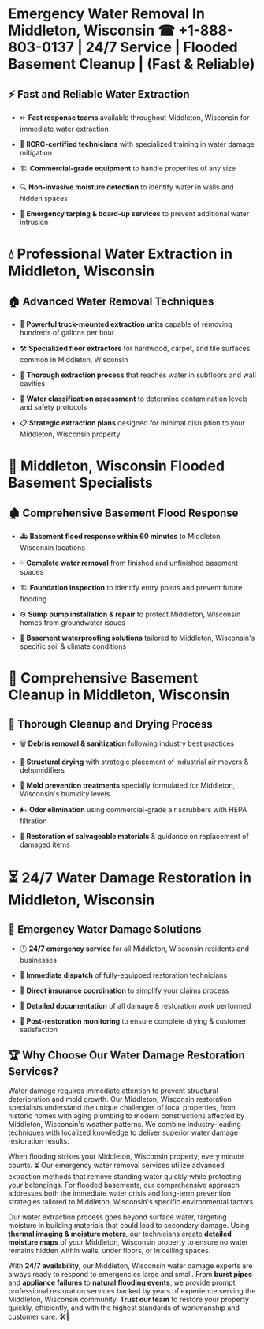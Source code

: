 # Emergency Water Removal In Middleton, Wisconsin ☎ +1-888-803-0137  | 24/7 Service | Flooded Basement Cleanup | (Fast & Reliable)  

## ⚡ Fast and Reliable Water Extraction  
- ⏩ **Fast response teams** available throughout Middleton, Wisconsin for immediate water extraction  
- 🏅 **IICRC-certified technicians** with specialized training in water damage mitigation  
- 🏗️ **Commercial-grade equipment** to handle properties of any size  
- 🔍 **Non-invasive moisture detection** to identify water in walls and hidden spaces  
- 🛑 **Emergency tarping & board-up services** to prevent additional water intrusion  

# 💧 Professional Water Extraction in Middleton, Wisconsin  

## 🏠 Advanced Water Removal Techniques  
- 🚛 **Powerful truck-mounted extraction units** capable of removing hundreds of gallons per hour  
- 🛠️ **Specialized floor extractors** for hardwood, carpet, and tile surfaces common in Middleton, Wisconsin  
- 📏 **Thorough extraction process** that reaches water in subfloors and wall cavities  
- 🧪 **Water classification assessment** to determine contamination levels and safety protocols  
- 📋 **Strategic extraction plans** designed for minimal disruption to your Middleton, Wisconsin property  

# 🌊 Middleton, Wisconsin Flooded Basement Specialists  

## 🏚️ Comprehensive Basement Flood Response  
- 🚑 **Basement flood response within 60 minutes** to Middleton, Wisconsin locations  
- 💦 **Complete water removal** from finished and unfinished basement spaces  
- 🏗️ **Foundation inspection** to identify entry points and prevent future flooding  
- ⚙️ **Sump pump installation & repair** to protect Middleton, Wisconsin homes from groundwater issues  
- 🌱 **Basement waterproofing solutions** tailored to Middleton, Wisconsin's specific soil & climate conditions  

# 🧹 Comprehensive Basement Cleanup in Middleton, Wisconsin  

## 🔄 Thorough Cleanup and Drying Process  
- 🗑️ **Debris removal & sanitization** following industry best practices  
- 💨 **Structural drying** with strategic placement of industrial air movers & dehumidifiers  
- 🦠 **Mold prevention treatments** specially formulated for Middleton, Wisconsin's humidity levels  
- 🌬️ **Odor elimination** using commercial-grade air scrubbers with HEPA filtration  
- 🔧 **Restoration of salvageable materials** & guidance on replacement of damaged items  

# ⏳ 24/7 Water Damage Restoration in Middleton, Wisconsin  

## 🚀 Emergency Water Damage Solutions  
- 🕛 **24/7 emergency service** for all Middleton, Wisconsin residents and businesses  
- 🚒 **Immediate dispatch** of fully-equipped restoration technicians  
- 🏦 **Direct insurance coordination** to simplify your claims process  
- 📜 **Detailed documentation** of all damage & restoration work performed  
- 🔎 **Post-restoration monitoring** to ensure complete drying & customer satisfaction  

## 🏆 Why Choose Our Water Damage Restoration Services?  
Water damage requires immediate attention to prevent structural deterioration and mold growth. Our Middleton, Wisconsin restoration specialists understand the unique challenges of local properties, from historic homes with aging plumbing to modern constructions affected by Middleton, Wisconsin's weather patterns. We combine industry-leading techniques with localized knowledge to deliver superior water damage restoration results.  

When flooding strikes your Middleton, Wisconsin property, every minute counts. ⏳ Our emergency water removal services utilize advanced extraction methods that remove standing water quickly while protecting your belongings. For flooded basements, our comprehensive approach addresses both the immediate water crisis and long-term prevention strategies tailored to Middleton, Wisconsin's specific environmental factors.  

Our water extraction process goes beyond surface water, targeting moisture in building materials that could lead to secondary damage. Using **thermal imaging & moisture meters**, our technicians create **detailed moisture maps** of your Middleton, Wisconsin property to ensure no water remains hidden within walls, under floors, or in ceiling spaces.  

With **24/7 availability**, our Middleton, Wisconsin water damage experts are always ready to respond to emergencies large and small. From **burst pipes** and **appliance failures** to **natural flooding events**, we provide prompt, professional restoration services backed by years of experience serving the Middleton, Wisconsin community. **Trust our team** to restore your property quickly, efficiently, and with the highest standards of workmanship and customer care. 🛠️💪  
